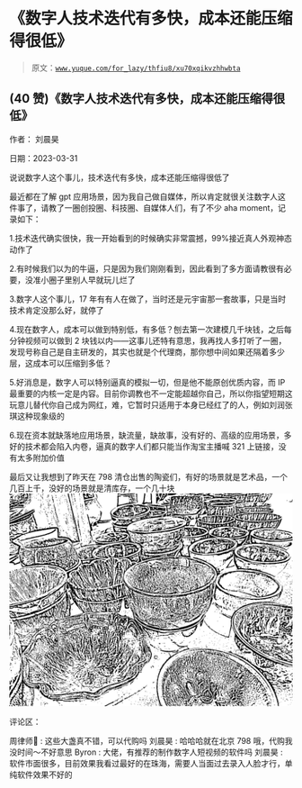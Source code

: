 # 《数字人技术迭代有多快，成本还能压缩得很低》

> 原文：[`www.yuque.com/for_lazy/thfiu8/xu70xqikvzhhwbta`](https://www.yuque.com/for_lazy/thfiu8/xu70xqikvzhhwbta)



## (40 赞)《数字人技术迭代有多快，成本还能压缩得很低》 

作者： 刘晨昊 

日期：2023-03-31 

说说数字人这个事儿，技术迭代有多快，成本还能压缩得很低了 

最近都在了解 gpt 应用场景，因为我自己做自媒体，所以肯定就很关注数字人这件事了，请教了一圈创投圈、科技圈、自媒体人们，有了不少 aha moment，记录如下： 

1.技术迭代确实很快，我一开始看到的时候确实非常震撼，99%接近真人外观神态动作了 

2.有时候我们以为的牛逼，只是因为我们刚刚看到，因此看到了多方面请教很有必要，没准小圈子里别人早就玩儿烂了 

3.数字人这个事儿，17 年有有人在做了，当时还是元宇宙那一套故事，只是当时技术肯定没那么好，就停了 

4.现在数字人，成本可以做到特别低，有多低？刨去第一次建模几千块钱，之后每分钟视频可以做到 2 块钱以内——这事儿还特有意思，我再找人多打听了一圈，发现号称自己是自主研发的，其实也就是个代理商，那你想中间如果还隔着多少层，这成本可以压缩到多低？ 

5.好消息是，数字人可以特别逼真的模拟一切，但是他不能原创优质内容，而 IP 最重要的内核一定是内容。目前你调教也不一定能超越你自己，所以你指望短期这玩意儿替代你自己成为网红，难，它暂时只适用于本身已经红了的人，例如刘润张琪这种现象级的 

6.现在资本就缺落地应用场景，缺流量，缺故事，没有好的、高级的应用场景，多好的技术都会陷入内卷，逼真的数字人们都只能当作淘宝主播喊 321 上链接，没有太多附加价值 

最后又让我想到了昨天在 798 清仓出售的陶瓷们，有好的场景就是艺术品，一个几百上千，没好的场景就是清库存，一个几十块![](img/3b927ccc621b83014e7013276a63778f.png)  

评论区： 

周律师🍃 : 这些大盏真不错，可以代购吗 刘晨昊 : 哈哈哈就在北京 798 哦，代购我没时间～不好意思 Byron : 大佬，有推荐的制作数字人短视频的软件吗 刘晨昊 : 软件市面很多，目前效果我看过最好的在珠海，需要人当面过去录入人脸才行，单纯软件效果不好的